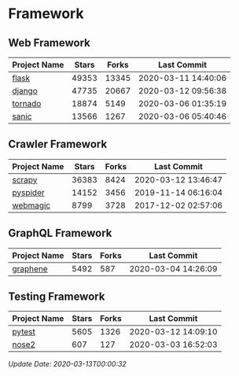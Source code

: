 # Framework

## Web Framework

| Project Name | Stars | Forks | Last Commit |
| ------------ | ----- | ----- | ----------- |
| [flask](https://github.com/pallets/flask) | 49353 | 13345 | 2020-03-11 14:40:06 |
| [django](https://github.com/django/django) | 47735 | 20667 | 2020-03-12 09:56:38 |
| [tornado](https://github.com/tornadoweb/tornado) | 18874 | 5149 | 2020-03-06 01:35:19 |
| [sanic](https://github.com/huge-success/sanic) | 13566 | 1267 | 2020-03-06 05:40:46 |

## Crawler Framework

| Project Name | Stars | Forks | Last Commit |
| ------------ | ----- | ----- | ----------- |
| [scrapy](https://github.com/scrapy/scrapy) | 36383 | 8424 | 2020-03-12 13:46:47 |
| [pyspider](https://github.com/binux/pyspider) | 14152 | 3456 | 2019-11-14 06:16:04 |
| [webmagic](https://github.com/code4craft/webmagic) | 8799 | 3728 | 2017-12-02 02:57:06 |

## GraphQL Framework

| Project Name | Stars | Forks | Last Commit |
| ------------ | ----- | ----- | ----------- |
| [graphene](https://github.com/graphql-python/graphene) | 5492 | 587 | 2020-03-04 14:26:09 |

## Testing Framework

| Project Name | Stars | Forks | Last Commit |
| ------------ | ----- | ----- | ----------- |
| [pytest](https://github.com/pytest-dev/pytest) | 5605 | 1326 | 2020-03-12 14:09:10 |
| [nose2](https://github.com/nose-devs/nose2) | 607 | 127 | 2020-03-03 16:52:03 |

*Update Date: 2020-03-13T00:00:32*